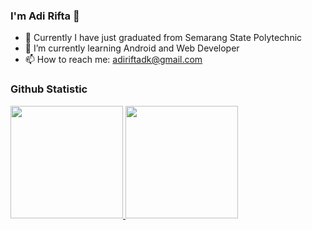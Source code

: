 ### I'm Adi Rifta 👋

- 🔭 Currently I have just graduated from Semarang State Polytechnic
- 🌱 I’m currently learning Android and Web Developer
- 📫 How to reach me: adiriftadk@gmail.com

### Github Statistic
<p align="left">
<a href="https://github.com/adirifta">
  <img height="180em" src="https://github-readme-stats-eight-theta.vercel.app/api?username=adirifta&show_icons=true&theme=algolia&include_all_commits=true&count_private=true"/>
  <img height="180em" src="https://github-readme-stats-eight-theta.vercel.app/api/top-langs/?username=adirifta&layout=compact&langs_count=8&theme=algolia"/>
</a>
</p>

<!--
**adirifta/adirifta** is a ✨ _special_ ✨ repository because its `README.md` (this file) appears on your GitHub profile.

Here are some ideas to get you started:



- 👯 I’m looking to collaborate on ...
- 🤔 I’m looking for help with ...
- 💬 Ask me about ...
- 😄 Pronouns: ...
- ⚡ Fun fact: ...
-->
